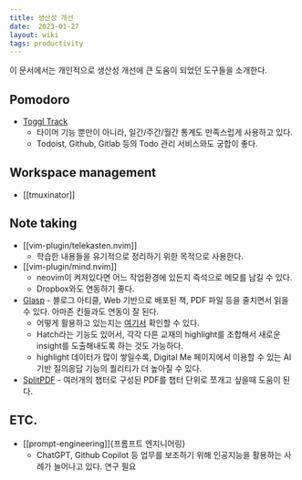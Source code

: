 ```yaml
---
title: 생산성 개선
date:  2023-01-27
layout: wiki
tags: productivity
---
```


이 문서에서는 개인적으로 생산성 개선에 큰 도움이 되었던 도구들을 소개한다.

## Pomodoro

* [Toggl Track](https://track.toggl.com/)
  * 타이머 기능 뿐만이 아니라, 일간/주간/월간 통계도 만족스럽게 사용하고 있다.
  * Todoist, Github, Gitlab 등의 Todo 관리 서비스와도 궁합이 좋다.

## Workspace management

* [[tmuxinator]]

## Note taking

* [[vim-plugin/telekasten.nvim]]
  * 학습한 내용들을 유기적으로 정리하기 위한 목적으로 사용한다.
* [[vim-plugin/mind.nvim]]
  * neovim이 켜져있다면 어느 작업환경에 있든지 즉석으로 메모를 남길 수 있다.
  * Dropbox와도 연동하기 좋다.
* [Glasp](https://glasp.co/) - 블로그 아티클, Web 기반으로 배포된 책, PDF 파일 등을 줄치면서 읽을 수 있다. 아마존 킨들과도 연동이 잘 된다.
  * 어떻게 활용하고 있는지는 [여기서](https://glasp.co/#/kodingwarrior) 확인할 수 있다.
  * Hatch라는 기능도 있어서, 각각 다른 교재의 highlight를 조합해서 새로운 insight를 도출해내도록 하는 것도 가능하다.
  * highlight 데이터가 많이 쌓일수록, Digital Me 페이지에서 이용할 수 있는 AI 기반 질의응답 기능의 퀄리티가 더 높아질 수 있다.
* [SplitPDF](https://www.ilovepdf.com/split_pdf) - 여러개의 챕터로 구성된 PDF를 챕터 단위로 쪼개고 싶을때 도움이 된다.

## ETC.

* [[prompt-engineering]]{프롬프트 엔지니어링}
  * ChatGPT, Github Copilot 등 업무를 보조하기 위해 인공지능을 활용하는 사례가 늘어나고 있다. 연구 필요

